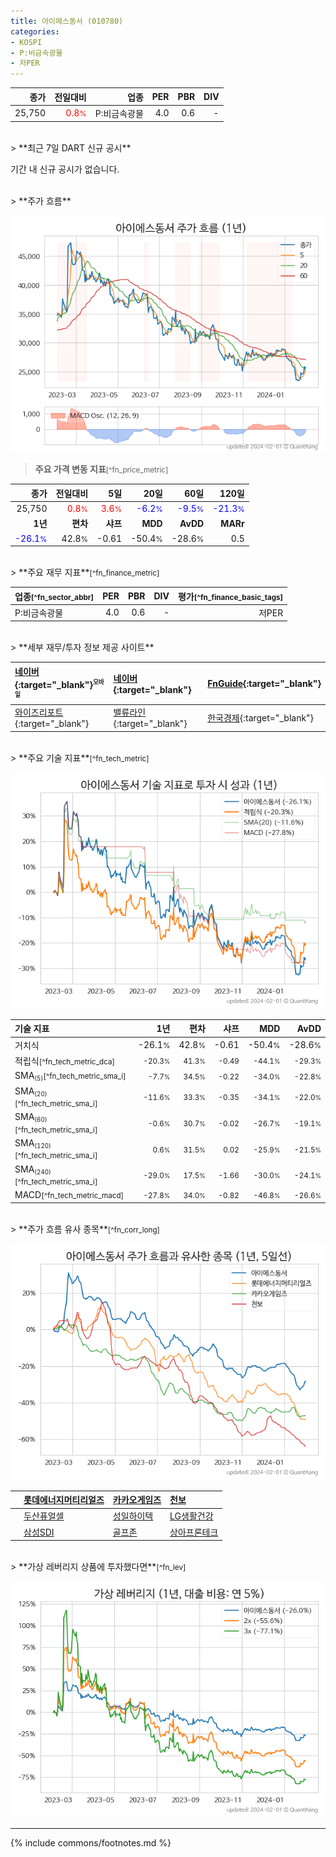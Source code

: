 ```yaml
---
title: 아이에스동서 (010780)
categories:
- KOSPI
- P:비금속광물
- 저PER
---
```

| **종가** | **전일대비** | **업종** | **PER** | **PBR** | **DIV** |
| -------: | -----------: | -------: | ------: | ------: | ------: |
| 25,750 | <span style="color: red">0.8<small>%</small></span> | P:비금속광물 | 4.0 | 0.6 | - |

<!-- more -->

<br>
> **최근 7일 DART 신규 공시**<a id="dart"></a>


기간 내 신규 공시가 없습니다.

<br>
> **주가 흐름**<a id="price"></a>

![010780](/stock/images/010780.png)

> **주요 가격 변동 지표**<small>[^fn_price_metric]</small>

| **종가** | **전일대비** | **5일** | **20일** | **60일** | **120일** |
| -------: | -----------: | ------: | -------: | -------: | --------: |
| 25,750 | <span style="color: red">0.8<small>%</small></span> | <span style="color: red">3.6<small>%</small></span> | <span style="color: blue">-6.2<small>%</small></span> | <span style="color: blue">-9.5<small>%</small></span> | <span style="color: blue">-21.3<small>%</small></span> |
| **1년** | **편차** | **샤프** | **MDD** | **AvDD** | **MARr** |
| <span style="color: blue">-26.1<small>%</small></span> | 42.8<small>%</small> | -0.61 | -50.4<small>%</small> | -28.6<small>%</small> | 0.5 |

<br>
> **주요 재무 지표**<small>[^fn_finance_metric]</small>

| **업종**<small>[^fn_sector_abbr]</small> | **PER** | **PBR** | **DIV** | **평가**<small>[^fn_finance_basic_tags]</small> |
| :--------------------------------------- | ------: | ------: | ------: | ----------------------------------------------: |
| P:비금속광물 | 4.0 | 0.6 | - | 저PER |

<br>
> **세부 재무/투자 정보 제공 사이트**

| [네이버](https://m.stock.naver.com/domestic/stock/010780/finance/summary){:target="_blank"}<sup><small>모바일</small></sup> | [네이버](https://finance.naver.com/item/coinfo.naver?code=010780){:target="_blank"} | [FnGuide](https://comp.fnguide.com/SVO2/ASP/SVD_Invest.asp?gicode=A010780&MenuYn=Y){:target="_blank"} |
| :----- | :--- | :--- |
| [와이즈리포트](https://comp.wisereport.co.kr/company/c1040001.aspx?cmp_cd=010780){:target="_blank"} | [밸류라인](https://www.valueline.co.kr/finance/summary/010780){:target="_blank"} | [한국경제](https://markets.hankyung.com/stock/010780/financial-summary){:target="_blank"} |

<br>
> **주요 기술 지표**<small>[^fn_tech_metric]</small>


![010780](/stock/images/010780_tech.png)

| **기술 지표** | **1년** | **편차** | **샤프** | **MDD** | **AvDD** |
| :------------ | ------: | -----------: | -------: | ------: | -------: |
| 거치식 | -26.1<small>%</small> | 42.8<small>%</small> | -0.61 | -50.4<small>%</small> | -28.6<small>%</small> |
| 적립식<small>[^fn_tech_metric_dca]</small> | <small>-20.3<small>%</small></small> | <small>41.3<small>%</small></small> | <small>-0.49</small> | <small>-44.1<small>%</small></small> | <small>-29.3<small>%</small></small> |
| SMA<small><sub>(5)</sub></small><small>[^fn_tech_metric_sma_i]</small> | <small>-7.7<small>%</small></small> | <small>34.5<small>%</small></small> | <small>-0.22</small> | <small>-34.0<small>%</small></small> | <small>-22.8<small>%</small></small> |
| SMA<small><sub>(20)</sub></small><small>[^fn_tech_metric_sma_i]</small> | <small>-11.6<small>%</small></small> | <small>33.3<small>%</small></small> | <small>-0.35</small> | <small>-34.1<small>%</small></small> | <small>-22.0<small>%</small></small> |
| SMA<small><sub>(60)</sub></small><small>[^fn_tech_metric_sma_i]</small> | <small>-0.6<small>%</small></small> | <small>30.7<small>%</small></small> | <small>-0.02</small> | <small>-26.7<small>%</small></small> | <small>-19.1<small>%</small></small> |
| SMA<small><sub>(120)</sub></small><small>[^fn_tech_metric_sma_i]</small> | <small>0.6<small>%</small></small> | <small>31.5<small>%</small></small> | <small>0.02</small> | <small>-25.9<small>%</small></small> | <small>-21.5<small>%</small></small> |
| SMA<small><sub>(240)</sub></small><small>[^fn_tech_metric_sma_i]</small> | <small>-29.0<small>%</small></small> | <small>17.5<small>%</small></small> | <small>-1.66</small> | <small>-30.0<small>%</small></small> | <small>-24.1<small>%</small></small> |
| MACD<small>[^fn_tech_metric_macd]</small> | <small>-27.8<small>%</small></small> | <small>34.0<small>%</small></small> | <small>-0.82</small> | <small>-46.8<small>%</small></small> | <small>-26.6<small>%</small></small> |

<br>
> **주가 흐름 유사 종목**<a id="corr"></a><small>[^fn_corr_long]</small>

![010780](/stock/images/010780_corr.png)

|    | [롯데에너지머티리얼즈](/020150/) | [카카오게임즈](/293490/) | [천보](/278280/) |
| :- | :------------------------------------- | :------------------------------------- | :--------------------------------------|
|    | [두산퓨얼셀](/336260/) | [성일하이텍](/365340/) | [LG생활건강](/051900/) |
|    | [삼성SDI](/006400/) | [골프존](/215000/) | [상아프론테크](/089980/) |

<br>
> **가상 레버리지 상품에 투자했다면**<a id="2x"></a><small>[^fn_lev]</small>

![010780](/stock/images/010780_2x.png)

---
{% include commons/footnotes.md %}